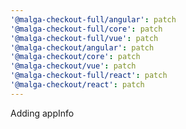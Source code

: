 ```yaml
---
'@malga-checkout-full/angular': patch
'@malga-checkout-full/core': patch
'@malga-checkout-full/vue': patch
'@malga-checkout/angular': patch
'@malga-checkout/core': patch
'@malga-checkout/vue': patch
'@malga-checkout-full/react': patch
'@malga-checkout/react': patch
---
```


Adding appInfo
